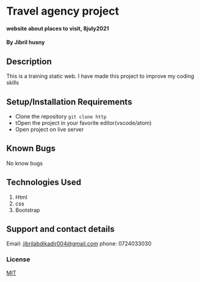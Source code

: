 # Travel agency project
#### website about places to visit, 8july2021
#### By Jibril husny
## Description
This is a training static web. I have made this project to improve my coding skills
## Setup/Installation Requirements
* Clone the repository
`git clone http`
* tOpen the project in your favorite editor(vscode/atom)
* Open project on live server

## Known Bugs
No know bugs
## Technologies Used
1. Html 
2. css
3. Bootstrap
## Support and contact details
Email: jibrilabdikadir004@gmail.com
phone: 0724033030
### License
[MIT](license.txt)